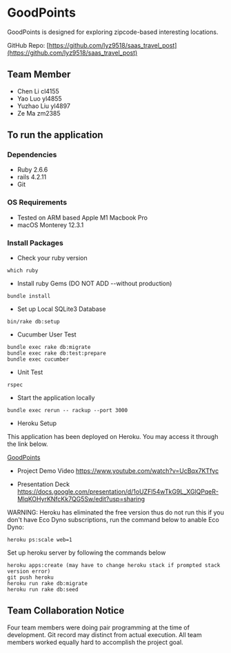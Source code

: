 # GoodPoints

GoodPoints is designed for exploring zipcode-based interesting locations. 

GitHub Repo: [https://github.com/lyz9518/saas_travel_post](https://github.com/lyz9518/saas_travel_post)

## Team Member
* Chen Li     cl4155
* Yao Luo     yl4855
* Yuzhao Liu  yl4897
* Ze Ma       zm2385

## To run the application

### Dependencies
* Ruby 2.6.6
* rails 4.2.11
* Git

### OS Requirements
* Tested on ARM based Apple M1 Macbook Pro
* macOS Monterey 12.3.1

### Install Packages
* Check your ruby version
```
which ruby
```
* Install ruby Gems (DO NOT ADD --without production)
```
bundle install
```
* Set up Local SQLite3 Database
```
bin/rake db:setup
```

* Cucumber User Test
```
bundle exec rake db:migrate
bundle exec rake db:test:prepare
bundle exec cucumber
```

* Unit Test
```
rspec
```

* Start the application locally
```
bundle exec rerun -- rackup --port 3000
```

* Heroku Setup

This application has been deployed on Heroku. You may access it through the link below.

[GoodPoints](https://cryptic-everglades-19398.herokuapp.com/)

* Project Demo Video
https://www.youtube.com/watch?v=UcBqx7KTfyc

* Presentation Deck
https://docs.google.com/presentation/d/1oUZFl54wTkG9L_XGlQPqeR-MlqKOHyrKNfcKk7QG5Sw/edit?usp=sharing

WARNING:
Heroku has eliminated the free version thus do not run this if you don't have Eco Dyno subscriptions, run the command below to anable Eco Dyno:
```
heroku ps:scale web=1
```


Set up heroku server by following the commands below
```
heroku apps:create (may have to change heroku stack if prompted stack version error)
git push heroku
heroku run rake db:migrate
heroku run rake db:seed
```

## Team Collaboration Notice
Four team members were doing pair programming at the time of development. Git record may distinct from actual execution. All team members worked equally hard to accomplish the project goal.